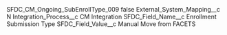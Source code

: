 <?xml version="1.0" encoding="UTF-8"?>
<CustomMetadata xmlns="http://soap.sforce.com/2006/04/metadata" xmlns:xsi="http://www.w3.org/2001/XMLSchema-instance" xmlns:xsd="http://www.w3.org/2001/XMLSchema">
    <label>SFDC_CM_Ongoing_SubEnrollType_009</label>
    <protected>false</protected>
    <values>
        <field>External_System_Mapping__c</field>
        <value xsi:type="xsd:string">N</value>
    </values>
    <values>
        <field>Integration_Process__c</field>
        <value xsi:type="xsd:string">CM Integration</value>
    </values>
    <values>
        <field>SFDC_Field_Name__c</field>
        <value xsi:type="xsd:string">Enrollment Submission Type</value>
    </values>
    <values>
        <field>SFDC_Field_Value__c</field>
        <value xsi:type="xsd:string">Manual Move from FACETS</value>
    </values>
</CustomMetadata>
